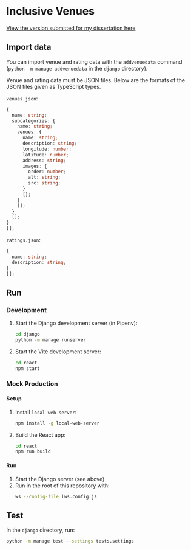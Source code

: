 # Inclusive Venues

[View the version submitted for my dissertation here](https://github.com/Grvs44/Inclusive-Venues/tree/v1.0.0)

## Import data

You can import venue and rating data with the `addvenuedata` command
(`python -m manage addvenuedata` in the `django` directory).

Venue and rating data must be JSON files.
Below are the formats of the JSON files given as TypeScript types.

`venues.json`:

```typescript
{
  name: string;
  subcategories: {
    name: string;
    venues: {
      name: string;
      description: string;
      longitude: number;
      latitude: number;
      address: string;
      images: {
        order: number;
        alt: string;
        src: string;
      }
      [];
    }
    [];
  }
  [];
}
[];
```

`ratings.json`:

```typescript
{
  name: string;
  description: string;
}
[];
```

## Run

### Development

1. Start the Django development server (in Pipenv):
   ```sh
   cd django
   python -m manage runserver
   ```
2. Start the Vite development server:
   ```sh
   cd react
   npm start
   ```

### Mock Production

#### Setup

1. Install `local-web-server`:
   ```sh
   npm install -g local-web-server
   ```
2. Build the React app:
   ```sh
   cd react
   npm run build
   ```

#### Run

1. Start the Django server (see above)
2. Run in the root of this repository with:
   ```sh
   ws --config-file lws.config.js
   ```

## Test

In the `django` directory, run:

```sh
python -m manage test --settings tests.settings
```
